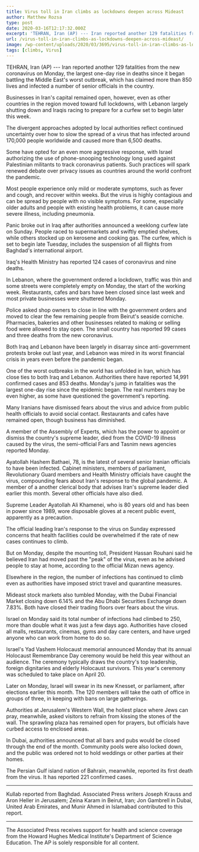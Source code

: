 ```yaml
---
title: Virus toll in Iran climbs as lockdowns deepen across Mideast
author: Matthew Rozsa
type: post
date: 2020-03-16T12:17:32.000Z
excerpt: 'TEHRAN, Iran (AP) --- Iran reported another 129 fatalities from the new coronavirus on Monday, the largest one-day rise in deaths since it began battling the Middle East''s worst outbreak, which has claimed more than 850 lives and infected a number of senior officials in the country.Businesses in Iran''s capital remained open, however, even as&hellip;'
url: /virus-toll-in-iran-climbs-as-lockdowns-deepen-across-mideast/
image: /wp-content/uploads/2020/03/3695/virus-toll-in-iran-climbs-as-lockdowns-deepen-across-mideast.jpg
tags: [climbs, Virus]
---
```


TEHRAN, Iran (AP) --- Iran reported another 129 fatalities from the new coronavirus on Monday, the largest one-day rise in deaths since it began battling the Middle East's worst outbreak, which has claimed more than 850 lives and infected a number of senior officials in the country.

Businesses in Iran's capital remained open, however, even as other countries in the region moved toward full lockdowns, with Lebanon largely shutting down and Iraqis racing to prepare for a curfew set to begin later this week.

The divergent approaches adopted by local authorities reflect continued uncertainty over how to slow the spread of a virus that has infected around 170,000 people worldwide and caused more than 6,500 deaths.

Some have opted for an even more aggressive response, with Israel authorizing the use of phone-snooping technology long used against Palestinian militants to track coronavirus patients. Such practices will spark renewed debate over privacy issues as countries around the world confront the pandemic.

Most people experience only mild or moderate symptoms, such as fever and cough, and recover within weeks. But the virus is highly contagious and can be spread by people with no visible symptoms. For some, especially older adults and people with existing health problems, it can cause more severe illness, including pneumonia.

Panic broke out in Iraq after authorities announced a weeklong curfew late on Sunday. People raced to supermarkets and swiftly emptied shelves, while others stocked up on kerosene and cooking gas. The curfew, which is set to begin late Tuesday, includes the suspension of all flights from Baghdad's international airport.

Iraq's Health Ministry has reported 124 cases of coronavirus and nine deaths.

In Lebanon, where the government ordered a lockdown, traffic was thin and some streets were completely empty on Monday, the start of the working week. Restaurants, cafes and bars have been closed since last week and most private businesses were shuttered Monday.

Police asked shop owners to close in line with the government orders and moved to clear the few remaining people from Beirut's seaside corniche. Pharmacies, bakeries and other businesses related to making or selling food were allowed to stay open. The small country has reported 99 cases and three deaths from the new coronavirus.

Both Iraq and Lebanon have been largely in disarray since anti-government protests broke out last year, and Lebanon was mired in its worst financial crisis in years even before the pandemic began.

One of the worst outbreaks in the world has unfolded in Iran, which has close ties to both Iraq and Lebanon. Authorities there have reported 14,991 confirmed cases and 853 deaths. Monday's jump in fatalities was the largest one-day rise since the epidemic began. The real numbers may be even higher, as some have questioned the government's reporting.

Many Iranians have dismissed fears about the virus and advice from public health officials to avoid social contact. Restaurants and cafes have remained open, though business has diminished.

A member of the Assembly of Experts, which has the power to appoint or dismiss the country's supreme leader, died from the COVID-19 illness caused by the virus, the semi-official Fars and Tasnim news agencies reported Monday.

Ayatollah Hashem Bathaei, 78, is the latest of several senior Iranian officials to have been infected. Cabinet ministers, members of parliament, Revolutionary Guard members and Health Ministry officials have caught the virus, compounding fears about Iran's response to the global pandemic. A member of a another clerical body that advises Iran's supreme leader died earlier this month. Several other officials have also died.

Supreme Leader Ayatollah Ali Khamenei, who is 80 years old and has been in power since 1989, wore disposable gloves at a recent public event, apparently as a precaution.

The official leading Iran's response to the virus on Sunday expressed concerns that health facilities could be overwhelmed if the rate of new cases continues to climb.

But on Monday, despite the mounting toll, President Hassan Rouhani said he believed Iran had moved past the "peak" of the virus, even as he advised people to stay at home, according to the official Mizan news agency.

Elsewhere in the region, the number of infections has continued to climb even as authorities have imposed strict travel and quarantine measures.

Mideast stock markets also tumbled Monday, with the Dubai Financial Market closing down 6.14% and the Abu Dhabi Securities Exchange down 7.83%. Both have closed their trading floors over fears about the virus.

Israel on Monday said its total number of infections had climbed to 250, more than double what it was just a few days ago. Authorities have closed all malls, restaurants, cinemas, gyms and day care centers, and have urged anyone who can work from home to do so.

Israel's Yad Vashem Holocaust memorial announced Monday that its annual Holocaust Remembrance Day ceremony would be held this year without an audience. The ceremony typically draws the country's top leadership, foreign dignitaries and elderly Holocaust survivors. This year's ceremony was scheduled to take place on April 20.

Later on Monday, Israel will swear in its new Knesset, or parliament, after elections earlier this month. The 120 members will take the oath of office in groups of three, in keeping with bans on large gatherings.

Authorities at Jerusalem's Western Wall, the holiest place where Jews can pray, meanwhile, asked visitors to refrain from kissing the stones of the wall. The sprawling plaza has remained open for prayers, but officials have curbed access to enclosed areas.

In Dubai, authorities announced that all bars and pubs would be closed through the end of the month. Community pools were also locked down, and the public was ordered not to hold weddings or other parties at their homes.

The Persian Gulf island nation of Bahrain, meanwhile, reported its first death from the virus. It has reported 221 confirmed cases.

* * *

Kullab reported from Baghdad. Associated Press writers Joseph Krauss and Aron Heller in Jerusalem; Zeina Karam in Beirut, Iran; Jon Gambrell in Dubai, United Arab Emirates, and Munir Ahmed in Islamabad contributed to this report.

* * *

The Associated Press receives support for health and science coverage from the Howard Hughes Medical Institute's Department of Science Education. The AP is solely responsible for all content.

